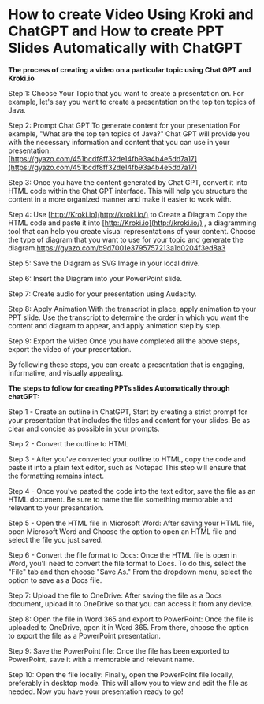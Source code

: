 # How to create Video Using Kroki and ChatGPT and How to create PPT Slides Automatically with ChatGPT

**The process of creating a video on a particular topic using Chat GPT and Kroki.io** 

Step 1: Choose Your Topic that you want to create a presentation on. For example, let's say you want to create a presentation on the top ten topics of Java.  

Step 2: Prompt Chat GPT To generate content for your presentation For example, "What are the top ten topics of Java?" Chat GPT will provide you with the necessary information and content that you can use in your presentation.  
[https://gyazo.com/451bcdf8ff32de14fb93a4b4e5dd7a17](https://gyazo.com/451bcdf8ff32de14fb93a4b4e5dd7a17) 

Step 3: Once you have the content generated by Chat GPT, convert it into HTML code within the Chat GPT interface. This will help you structure the content in a more organized manner and make it easier to work with.  

Step 4: Use [http://Kroki.io](http://kroki.io/) to Create a Diagram Copy the HTML code and paste it into [http://Kroki.io](http://kroki.io/) , a diagramming tool that can help you create visual representations of your content. Choose the type of diagram that you want to use for your topic and generate the diagram.https://gyazo.com/b9d7001e3795757213a1d0204f3ed8a3  

Step 5: Save the Diagram as SVG Image in your local drive.
  
Step 6: Insert the Diagram into your PowerPoint slide.  

Step 7: Create audio for your presentation using Audacity. 
 
Step 8: Apply Animation With the transcript in place, apply animation to your PPT slide. Use the transcript to determine the order in which you want the content and diagram to appear, and apply animation step by step.  

Step 9: Export the Video Once you have completed all the above steps, export the video of your presentation.  

By following these steps, you can create a presentation that is engaging, informative, and visually appealing.



**The steps to follow for creating PPTs slides Automatically through chatGPT:**

Step 1 - Create an outline in ChatGPT, Start by creating a strict prompt for your presentation that includes the titles and content for your slides. Be as clear and concise as possible in your prompts.

Step 2 - Convert the outline to HTML

Step 3 - After you've converted your outline to HTML, copy the code and paste it into a plain text editor, such as Notepad This step will ensure that the formatting remains intact.

Step 4 - Once you've pasted the code into the text editor, save the file as an HTML document. Be sure to name the file something memorable and relevant to your presentation.

Step 5 - Open the HTML file in Microsoft Word: After saving your HTML file, open Microsoft Word and Choose the option to open an HTML file and select the file you just saved.

Step 6 - Convert the file format to Docs: Once the HTML file is open in Word, you'll need to convert the file format to Docs. To do this, select the "File" tab and then choose "Save As." From the dropdown menu, select the option to save as a Docs file.

Step 7: Upload the file to OneDrive: After saving the file as a Docs document, upload it to OneDrive so that you can access it from any device.

Step 8: Open the file in Word 365 and export to PowerPoint: Once the file is uploaded to OneDrive, open it in Word 365. From there, choose the option to export the file as a PowerPoint presentation.

Step 9: Save the PowerPoint file: Once the file has been exported to PowerPoint, save it with a memorable and relevant name.

Step 10: Open the file locally: Finally, open the PowerPoint file locally, preferably in desktop mode. This will allow you to view and edit the file as needed. Now you have your presentation ready to go!
